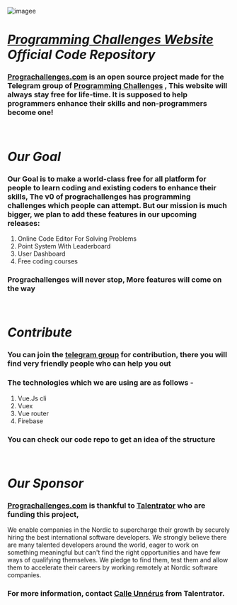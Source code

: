 ![imagee](frontend/src/assets/logo.svg)
# _[Programming Challenges Website](https://prograchallenges.com) Official Code Repository_

### [Prograchallenges.com](https://prograchallenges.com) is an open source project made for the Telegram group of [Programming Challenges](https://telegram.me/prograchallenges) , This website will always stay free for life-time. It is supposed to help programmers enhance their skills and non-programmers become one!
<br>

# _Our Goal_
### Our Goal is to make a world-class free for all platform for people to learn coding and existing coders to enhance their skills, The v0 of prograchallenges has programming challenges which people can attempt. But our mission is much bigger, we plan to add these features in our upcoming releases: 

<ol>
<li>Online Code Editor For Solving Problems</li>
<li>Point System With Leaderboard</li>
<li>User Dashboard</li>
<li>Free coding courses</li>
</ol> 

### Prograchallenges will never stop, More features will come on the way
<br>

# _Contribute_
### You can join the [telegram group](https://https://t.me/joinchat/2nmp7Kiyrq4yNjJi) for contribution, there you will find very friendly people who can help you out 

### The technologies which we are using are as follows - 
1. Vue.Js cli
2. Vuex
3. Vue router 
4. Firebase
### You can check our code repo to get an idea of the structure
<br>

# _Our Sponsor_
### [Prograchallenges.com](https://prograchallenges.com) is thankful to [Talentrator](https://talentrator.com/) who are funding this project, 
We enable companies in the Nordic to supercharge their growth by securely hiring the best international software developers. We strongly believe there are many talented developers around the world, eager to work on something meaningful but can't find the right opportunities and have few ways of qualifying themselves. We pledge to find them, test them and allow them to accelerate their careers by working remotely at Nordic software companies. 
### For more information, contact [Calle Unnérus](https://telegram.me/calle978) from Talentrator.


